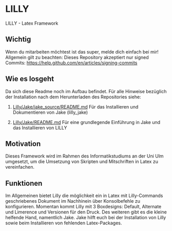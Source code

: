 # LILLY
LILLY - Latex Framework

## Wichtig

Wenn du mitarbeiten möchtest ist das super, melde dich einfach bei mir! Allgemein gilt zu beachten: 
Dieses Repository akzeptiert nur signed Commits: https://help.github.com/en/articles/signing-commits

## Wie es losgeht
Da sich diese Readme noch im Aufbau befindet. Für alle Hinweise bezüglich der Installation nach dem Herunterladen des Repositories siehe:

1. [Lilly/Jake/jake_source/README.md](Lilly/Jake/jake_source/README.md)
   Für das Installieren und Dokumentieren von Jake (lilly_jake) 

2. [Lilly/Jake/README.md](Lilly/Jake/README.md) 
   Für eine grundlegende Einführung in Jake und das Installieren von LILLY
   
## Motivation 

Dieses Framework wird im Rahmen des Informatikstudiums an der Uni Ulm umgesetzt, um die Umsetzung von Skripten und Mitschriften in Latex zu vereinfachen.

## Funktionen 

Im Allgemeinen bietet Lilly die möglichkeit ein in Latex mit Lilly-Commands geschriebenes Dokument im Nachhinein über Konsolbefehle 
zu konfigurieren. 
Momentan kommt Lilly mit 3 Boxdesigns: Default, Alternate und Limerence und Versionen für den Druck.
Des weiteren gibt es die kleine helfende Hand, namentlich Jake. 
Jake hilft euch bei der Installation von Lilly sowie beim Installieren von fehlenden Latex-Packages.
